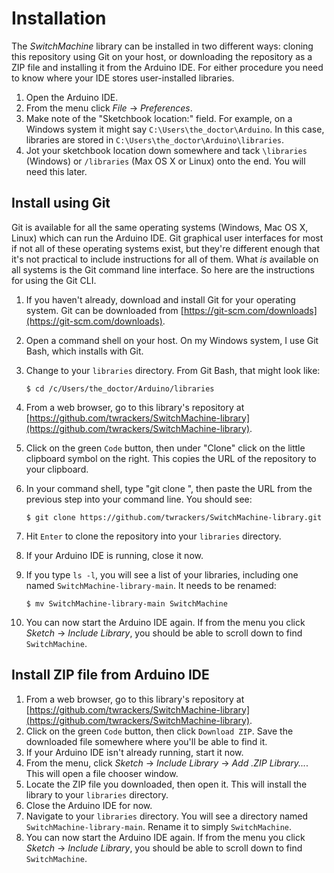 # Installation #

The *SwitchMachine* library can be installed in two different ways: cloning this repository using Git on your host, or downloading the repository as a ZIP file and installing it from the Arduino IDE.  For either procedure you need to know where your IDE stores user-installed libraries.

1. Open the Arduino IDE.
2. From the menu click *File* -> *Preferences*.
3. Make note of the "Sketchbook location:" field.  For example, on a Windows system it might say `C:\Users\the_doctor\Arduino`.  In this case, libraries are stored in `C:\Users\the_doctor\Arduino\libraries`.
4. Jot your sketchbook location down somewhere and tack `\libraries` (Windows) or `/libraries` (Max OS X or Linux) onto the end.  You will need this later.

## Install using Git ##

Git is available for all the same operating systems (Windows, Mac OS X, Linux) which can run the Arduino IDE.  Git graphical user interfaces for most if not all of these operating systems exist, but they're different enough that it's not practical to include instructions for all of them.  What *is* available on all systems is the Git command line interface.  So here are the instructions for using the Git CLI.

1. If you haven't already, download and install Git for your operating system.  Git can be downloaded from [https://git-scm.com/downloads](https://git-scm.com/downloads).
2. Open a command shell on your host.  On my Windows system, I use Git Bash, which installs with Git.
3. Change to your `libraries` directory.  From Git Bash, that might look like:

	`$ cd /c/Users/the_doctor/Arduino/libraries`
1. From a web browser, go to this library's repository at [https://github.com/twrackers/SwitchMachine-library](https://github.com/twrackers/SwitchMachine-library).
2. Click on the green `Code` button, then under "Clone" click on the little clipboard symbol on the right.  This copies the URL of the repository to your clipboard.
1. In your command shell, type "git clone ", then paste the URL from the previous step into your command line.  You should see:

	`$ git clone https://github.com/twrackers/SwitchMachine-library.git`
1. Hit `Enter` to clone the repository into your `libraries` directory.
2. If your Arduino IDE is running, close it now.
3. If you type `ls -l`, you will see a list of your libraries, including one named `SwitchMachine-library-main`.  It needs to be renamed:
 
	`$ mv SwitchMachine-library-main SwitchMachine`
1. You can now start the Arduino IDE again.  If from the menu you click *Sketch* -> *Include Library*, you should be able to scroll down to find `SwitchMachine`.

## Install ZIP file from Arduino IDE ##

1. From a web browser, go to this library's repository at [https://github.com/twrackers/SwitchMachine-library](https://github.com/twrackers/SwitchMachine-library).
2. Click on the green `Code` button, then click `Download ZIP`.  Save the downloaded file somewhere where you'll be able to find it.
3. If your Arduino IDE isn't already running, start it now.
4. From the menu, click *Sketch* -> *Include Library* -> *Add .ZIP Library...*.  This will open a file chooser window.
5. Locate the ZIP file you downloaded, then open it.  This will install the library to your `libraries` directory.
6. Close the Arduino IDE for now.
7. Navigate to your `libraries` directory.  You will see a directory named `SwitchMachine-library-main`.  Rename it to simply `SwitchMachine`.
8. You can now start the Arduino IDE again.  If from the menu you click *Sketch* -> *Include Library*, you should be able to scroll down to find `SwitchMachine`.
